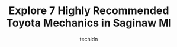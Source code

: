 ---
layout: ampstory
image: https://images.unsplash.com/photo-1515674447568-09bbb507b96c?ixlib=rb-4.0.3&ixid=MnwxMjA3fDB8MHxwaG90by1wYWdlfHx8fGVufDB8fHx8&auto=format&fit=crop&w=640&h=853&q=80
author: techidn
featured: false
description: Discover the 7 best Toyota Mechanic in Saginaw MI, USA and ensure your vehicle receives the highest quality of care. These trusted professionals are known for their skill, knowledge, and ded
title: Explore 7 Highly Recommended Toyota Mechanics in Saginaw MI
cover:
   title: Explore 7 Highly Recommended Toyota Mechanics in Saginaw MI
   subtitle: Rickpate
   background: https://images.unsplash.com/photo-1515674447568-09bbb507b96c?ixlib=rb-4.0.3&ixid=MnwxMjA3fDB8MHxwaG90by1wYWdlfHx8fGVufDB8fHx8&auto=format&fit=crop&w=640&h=853&q=80

pages: 
 - layout: thirds
   top: <h1>#1 Kens General Repair Inc.</h1>
   bottom: "<p>So first off, great job on replacing my rearleafs on the truck (00 GMC). Rides like a new truck. Reasonable prices for EXCELLENT truck repair. Thanks again Adam!</p>"
   background: https://www.knot35.com/toplist/wp-content/uploads/2023/06/best-toyota-mechanic-1-in-saginaw-mi-1685838629.jpeg
   backgroundblur: true
 - layout: thirds
   top: <h1>#2 Dex-Tech Auto Service Center</h1>
   bottom: "<p>2958 Bay Rd, Saginaw, MI 48603, United States</p>"
   background: https://www.knot35.com/toplist/wp-content/uploads/2023/06/best-toyota-mechanic-2-in-saginaw-mi-1685838629.jpeg
   cta:
      link: https://www.knot35.com/toplist/explore-7-highly-recommended-toyota-mechanics-in-saginaw-mi/
      text: Explore 7 Highly Recommended Toyota Mechanics in Saginaw MI
 - layout: thirds
   top: <h1>#3 GARYS Towing & Repair LLC</h1>
   bottom: "<p>2005 S Michigan Ave, Saginaw, MI 48602, United States</p>"
   background: https://www.knot35.com/toplist/wp-content/uploads/2023/06/best-toyota-mechanic-3-in-saginaw-mi-1685838629.jpeg
   cta:
      link: https://www.knot35.com/toplist/explore-7-highly-recommended-toyota-mechanics-in-saginaw-mi/
      text: Explore 7 Highly Recommended Toyota Mechanics in Saginaw MI
 - layout: thirds
   top: <h1>#4 State & Bay Automotive</h1>
   bottom: "<p>2703 State St, Saginaw, MI 48602, United States</p>"
   background: https://images.unsplash.com/photo-1567360425618-1594206637d2?ixlib=rb-4.0.3&ixid=MnwxMjA3fDB8MHxwaG90by1wYWdlfHx8fGVufDB8fHx8&auto=format&fit=crop&w=640&h=853&q=80
   cta:
      link: https://www.knot35.com/toplist/explore-7-highly-recommended-toyota-mechanics-in-saginaw-mi/
      text: Explore 7 Highly Recommended Toyota Mechanics in Saginaw MI
 - layout: thirds
   top: <h1>#5 Bushey Automotive</h1>
   bottom: "<p>215 W Genesee Ave, Saginaw, MI 48602, United States</p>"
   background: https://images.unsplash.com/photo-1549241520-425e3dfc01cb?ixlib=rb-4.0.3&ixid=MnwxMjA3fDB8MHxwaG90by1wYWdlfHx8fGVufDB8fHx8&auto=format&fit=crop&w=640&h=853&q=80
   cta:
      link: https://www.knot35.com/toplist/explore-7-highly-recommended-toyota-mechanics-in-saginaw-mi/
      text: Explore 7 Highly Recommended Toyota Mechanics in Saginaw MI
 - layout: thirds
   top: <h1>#6 West Michigan Automotive</h1>
   bottom: "<p>4110 W Michigan Ave, Saginaw, MI 48638, United States</p>"
   background: https://images.unsplash.com/photo-1489694553447-4c9339da310d?ixlib=rb-4.0.3&ixid=MnwxMjA3fDB8MHxwaG90by1wYWdlfHx8fGVufDB8fHx8&auto=format&fit=crop&w=640&h=853&q=80
   cta:
      link: https://www.knot35.com/toplist/explore-7-highly-recommended-toyota-mechanics-in-saginaw-mi/
      text: Explore 7 Highly Recommended Toyota Mechanics in Saginaw MI
 - layout: thirds
   top: <h1>#7 Leitz Service Center</h1>
   bottom: "<p>1519 Mackinaw St, Saginaw, MI 48602, United States</p>"
   background: https://images.unsplash.com/photo-1618005182384-a83a8bd57fbe?ixlib=rb-4.0.3&ixid=MnwxMjA3fDB8MHxwaG90by1wYWdlfHx8fGVufDB8fHx8&auto=format&fit=crop&w=640&h=853&q=80
   cta:
      link: https://www.knot35.com/toplist/explore-7-highly-recommended-toyota-mechanics-in-saginaw-mi/
      text: Explore 7 Highly Recommended Toyota Mechanics in Saginaw MI
 - layout: thirds
   middle: Continue reading...
   background: https://images.unsplash.com/photo-1510906594845-bc082582c8cc?ixlib=rb-4.0.3&ixid=MnwxMjA3fDB8MHxwaG90by1wYWdlfHx8fGVufDB8fHx8&auto=format&fit=crop&w=640&h=853&q=80
   cta:
      link: https://www.knot35.com/toplist/explore-7-highly-recommended-toyota-mechanics-in-saginaw-mi/
      text: Explore 7 Highly Recommended Toyota Mechanics in Saginaw MI
      
---